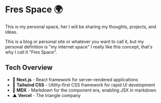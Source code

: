 # Fres Space 🌍

This is my personal space, her I will be sharing my thoughts, projects, and ideas.

This is a blog or personal site or whatever you want to call it, but my personal definition is "my internet space" I really like this concept, that's why I call it "Fres Space".

## Tech Overview

- 🚀 **Next.js** - React framework for server-rendered applications
- 🎨 **Tailwind CSS** - Utility-first CSS framework for rapid UI development
- 📝 **MDX** - Markdown for the component era, enabling JSX in markdown
- ▲ **Vercel** - The triangle company
